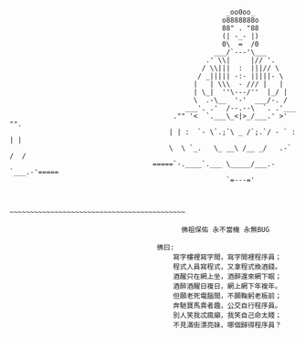 

<!--### Hi there 👋
**fader2077/fader2077** is a ✨ _special_ ✨ repository because its `README.md` (this file) appears on your GitHub profile.

Here are some ideas to get you started:

- 🔭 I’m currently working on ...
- 🌱 I’m currently learning ...
- 👯 I’m looking to collaborate on ...
- 🤔 I’m looking for help with ...
- 💬 Ask me about ...
- 📫 How to reach me: ...
- 😄 Pronouns: ...
- ⚡ Fun fact: ...
-->



                                                         _oo0oo_
                                                        o8888888o
                                                        88" . "88
                                                        (| -_- |)
                                                        0\  =  /0
                                                      ___/`---'\___
                                                    .' \\|     |// '.
                                                   / \\|||  :  |||// \
                                                  / _||||| -:- |||||- \
                                                 |   | \\\  - /// |   |
                                                 | \_|  ''\---/''  |_/ |
                                                 \  .-\__  '-'  ___/-. /
                                               ___'. .'  /--.--\  `. .'___
                                            ."" '<  `.___\_<|>_/___.' >' "".
                                           | | :  `- \`.;`\ _ /`;.`/ - ` : | |
                                           \  \ `_.   \_ __\ /__ _/   .-` /  /
                                       =====`-.____`.___ \_____/___.-`___.-'=====
                                                         `=---='
                                  
                                  
                                       ~~~~~~~~~~~~~~~~~~~~~~~~~~~~~~~~~~~~~~~~~~~
                                  
                                              佛祖保佑 永不當機 永無BUG
                                  
                                        佛曰:
                                            寫字樓裡寫字間，寫字間裡程序員；
                                            程式人員寫程式，又拿程式換酒錢。
                                            酒醒只在網上坐，酒醉還來網下眠；
                                            酒醉酒醒日複日，網上網下年複年。
                                            但願老死電腦間，不願鞠躬老板前；
                                            奔馳寶馬貴者趣，公交自行程序員。
                                            別人笑我忒瘋癲，我笑自己命太賤；
                                            不見滿街漂亮妹，哪個歸得程序員？
